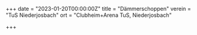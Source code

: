 +++
date = "2023-01-20T00:00:00Z"
title = "Dämmerschoppen"
verein = "TuS Niederjosbach"
ort = "Clubheim+Arena TuS, Niederjosbach"

+++
